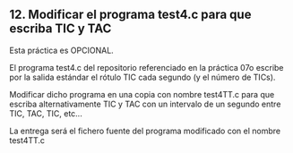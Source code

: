 ## 12. Modificar el programa test4.c para que escriba TIC y TAC

Esta práctica es OPCIONAL.

El programa test4.c del repositorio referenciado en la práctica 07o escribe por la salida estándar el rótulo TIC cada segundo (y el número de TICs).

Modificar dicho programa en una copia con nombre test4TT.c para que escriba alternativamente TIC y TAC con un intervalo de un segundo entre TIC, TAC, TIC, etc...

La entrega será el fichero fuente del programa modificado con el nombre test4TT.c
